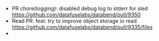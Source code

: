 - PR chore(logging): disabled debug log to stderr for sled  https://github.com/datafuselabs/databend/pull/9350
- Read PR: feat: try to improve object storage io read https://github.com/datafuselabs/databend/pull/9335/files
-